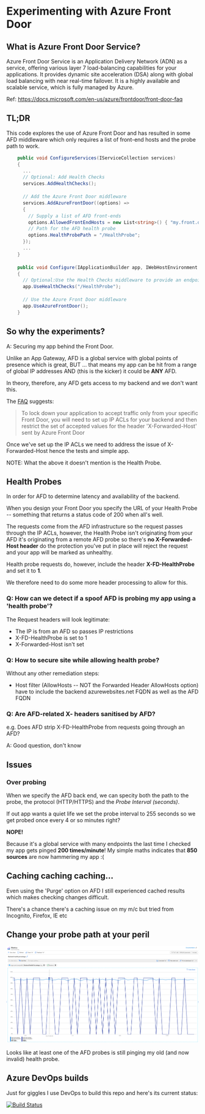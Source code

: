 # Experimenting with Azure Front Door

## What is Azure Front Door Service?

Azure Front Door Service is an Application Delivery Network (ADN) as a service, offering various layer 7 load-balancing capabilities for your applications. It provides dynamic site acceleration (DSA) along with global load balancing with near real-time failover. It is a highly available and scalable service, which is fully managed by Azure.

Ref: <https://docs.microsoft.com/en-us/azure/frontdoor/front-door-faq>

## TL;DR

This code explores the use of Azure Front Door and has resulted in some AFD middleware which only requires a list of front-end hosts and the probe path to work.

``` csharp
    public void ConfigureServices(IServiceCollection services)
    {
      ...
      // Optional: Add Health Checks
      services.AddHealthChecks();

      // Add the Azure Front Door middleware
      services.AddAzureFrontDoor((options) =>
      {
        // Supply a list of AFD front-ends
        options.AllowedFrontEndHosts = new List<string>() { "my.front.door.net" };
        // Path for the AFD health probe
        options.HealthProbePath = "/HealthProbe";
      });
      ...
    }

    public void Configure(IApplicationBuilder app, IWebHostEnvironment env, IAppRepository appRepository)
    {
      // Optional:Use the Health Checks middleware to provide an endpoint for the AFD probe
      app.UseHealthChecks("/HealthProbe");

      // Use the Azure Front Door middleware
      app.UseAzureFrontDoor();
    }

```

## So why the experiments?

A: Securing my app behind the Front Door.

Unlike an App Gateway, AFD is a global service with global points of presence which is great, BUT ... that means my app can be hit from a range of global IP addresses AND (this is the kicker) it could be **ANY** AFD.

In theory, therefore, any AFD gets access to my backend and we don't want this.

The [FAQ](https://docs.microsoft.com/en-us/azure/frontdoor/front-door-faq#how-do-i-lock-down-the-access-to-my-backend-to-only-azure-front-door) suggests:

> To lock down your application to accept traffic only from your specific Front Door, you will need to set up IP ACLs for your backend and then restrict the set of accepted values for the header 'X-Forwarded-Host' sent by Azure Front Door

Once we've set up the IP ACLs we need to address the issue of X-Forwarded-Host hence the tests and simple app.

NOTE: What the above it doesn't mention is the Health Probe.

## Health Probes

In order for AFD to determine latency and availability of the backend.

When you design your Front Door you specify the URL of your Health Probe -- something that returns a status code of 200 when all's well.

The requests come from the AFD infrastructure so the request passes through the IP ACLs, however, the Health Probe isn't originating from your AFD it's originating from a remote AFD probe so there's **no X-Forwarded-Host header** do the protection you've put in place will reject the request and your app will be marked as unhealthy.

Health probe requests do, however, include the header **X-FD-HealthProbe** and set it to **1**.

We therefore need to do some more header processing to allow for this.

### Q: How can we detect if a **spoof** AFD is probing my app using a 'health probe'?

The Request headers will look legitimate:

* The IP is from an AFD so passes IP restrictions
* X-FD-HealthProbe is set to 1
* X-Forwarded-Host isn't set

### Q: How to secure site while allowing health probe?

Without any other remediation steps:

* Host filter (AllowHosts -- NOT the Forwarded Header AllowHosts option) have to include the backend azurewebsites.net FQDN as well as the AFD FQDN

### Q: Are AFD-related X- headers sanitised by AFD?

e.g. Does AFD strip X-FD-HealthProbe from requests going through an AFD?

A: Good question, don't know

## Issues

### Over probing

When we specify the AFD back end, we can specity both the path to the probe, the protocol (HTTP/HTTPS) and the *Probe Interval (seconds)*.

If out app wants a quiet life we set the probe interval to 255 seconds so we get probed once every 4 or so minutes right?

**NOPE!**

Because it's a global service with many endpoints the last time I checked my app gets pinged **200 times/minute**!  My simple maths indicates that **850 sources** are now hammering my app :(

## Caching caching caching…

Even using the 'Purge' option on AFD I still experienced cached results which makes checking changes difficult.

There's a chance there's a caching issue on my m/c but tried from Incognito, Firefox, IE etc

## Change your probe path at your peril

![Bouncing Health Probe](readme/Bouncing%20Probe%20Health.png?raw=true "Bouncing Health Probe")

Looks like at least one of the AFD probes is still pinging my old (and now invalid) health probe.

## Azure DevOps builds

Just for giggles I use DevOps to build this repo and here's its current status:

[![Build Status](https://corp-willistowerswatson.visualstudio.com/CET%20Tools/_apis/build/status/ITCGIO-CET-D-AndyRAFD2-AS%20-%20CI?branchName=master)](https://corp-willistowerswatson.visualstudio.com/CET%20Tools/_build/latest?definitionId=15&branchName=master)